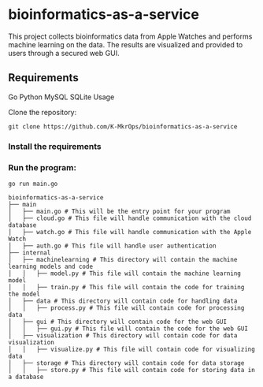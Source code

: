 # bioinformatics-as-a-service

This project collects bioinformatics data from Apple Watches and performs machine learning on the data. The results are visualized and provided to users through a secured web GUI.

## Requirements

Go
Python
MySQL
SQLite
Usage

Clone the repository: 
```
git clone https://github.com/K-MkrOps/bioinformatics-as-a-service
```
### Install the requirements ###

### Run the program: ###
```
go run main.go
```

```
bioinformatics-as-a-service
├── main
│   ├── main.go # This will be the entry point for your program
│   ├── cloud.go # This file will handle communication with the cloud database
│   ├── watch.go # This file will handle communication with the Apple Watch
│   ├── auth.go # This file will handle user authentication
├── internal
│   ├── machinelearning # This directory will contain the machine learning models and code
│   │   ├── model.py # This file will contain the machine learning model
│   │   ├── train.py # This file will contain the code for training the model
│   ├── data # This directory will contain code for handling data
│   │   ├── process.py # This file will contain code for processing data
│   ├── gui # This directory will contain code for the web GUI
│   │   ├── gui.py # This file will contain the code for the web GUI
│   ├── visualization # This directory will contain code for data visualization
│   │   ├── visualize.py # This file will contain code for visualizing data
│   ├── storage # This directory will contain code for data storage
│   │   ├── store.py # This file will contain code for storing data in a database
```
